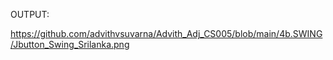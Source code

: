 OUTPUT:

https://github.com/advithvsuvarna/Advith_Adj_CS005/blob/main/4b.SWING/Jbutton_Swing_Srilanka.png

